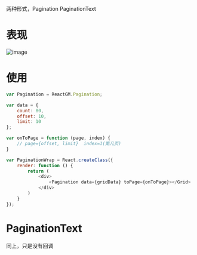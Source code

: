 两种形式，Pagination PaginationText

# 表现
![image](https://cloud.githubusercontent.com/assets/1010130/10868381/12f1e0c2-80c8-11e5-9dcd-35827a5c32ac.png)

# 使用
```js
var Pagination = ReactGM.Pagination;

var data = {
    count: 80,
    offset: 10,
    limit: 10
};

var onToPage = function (page, index) {
    // page={offset, limit}  index=1(第几页)
}

var PaginationWrap = React.createClass({
    render: function () {
        return (
            <div>
                <Pagination data={gridData} toPage={onToPage}></Grid>
            </div>
        )
    }
});
```

# PaginationText
同上，只是没有回调